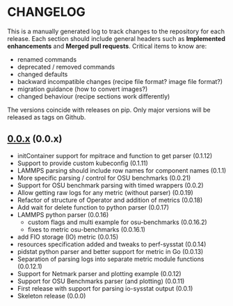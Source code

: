 # CHANGELOG

This is a manually generated log to track changes to the repository for each release.
Each section should include general headers such as **Implemented enhancements**
and **Merged pull requests**. Critical items to know are:

 - renamed commands
 - deprecated / removed commands
 - changed defaults
 - backward incompatible changes (recipe file format? image file format?)
 - migration guidance (how to convert images?)
 - changed behaviour (recipe sections work differently)

The versions coincide with releases on pip. Only major versions will be released as tags on Github.

## [0.0.x](https://github.com/converged-computing/metrics-operator/tree/main) (0.0.x)
 - initContainer support for mpitrace and function to get parser (0.1.12)
 - Support to provide custom kubeconfig (0.1.11)
 - LAMMPS parsing should include row names for component names (0.1.1)
 - More specific parsing / control for OSU benchmarks (0.0.21)
 - Support for OSU benchmark parsing with timed wrappers (0.0.2)
 - Allow getting raw logs for any metric (without parser) (0.0.19)
 - Refactor of structure of Operator and addition of metrics (0.0.18)
 - Add wait for delete function to python parser (0.0.17)
 - LAMMPS python parser (0.0.16)
   - custom flags and multi example for osu-benchmarks (0.0.16.2)
   - fixes to metric osu-benchmarks (0.0.16.1)
 - add FIO storage (IO) metric (0.0.15)
 - resources specification added and tweaks to perf-sysstat (0.0.14)
 - pidstat python parser and better support for metric in Go (0.0.13)
 - Separation of parsing logs into separate metric module functions (0.0.12.1)
 - Support for Netmark parser and plotting example (0.0.12)
 - Support for OSU Benchmarks parser (and plotting) (0.0.11)
 - First release with support for parsing io-sysstat output (0.0.1)
 - Skeleton release (0.0.0)
